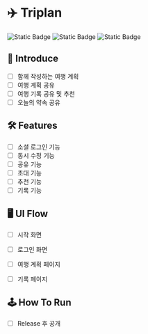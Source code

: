# ✈️ Triplan

![Static Badge](https://img.shields.io/badge/spring-green)
![Static Badge](https://img.shields.io/badge/Java-red)
![Static Badge](https://img.shields.io/badge/v0.0.0-blue)



## 👀 Introduce

- [ ] 함께 작성하는 여행 계획
- [ ] 여행 계획 공유
- [ ] 여행 기록 공유 및 추천
- [ ] 오늘의 약속 공유

## 🛠️ Features

- [ ] 소셜 로그인 기능
- [ ] 동시 수정 기능
- [ ] 공유 기능
- [ ] 초대 기능
- [ ] 추천 기능
- [ ] 기록 기능

## 🖥️ UI Flow

- [ ] 시작 화면
- [ ] 로그인 화면

- [ ] 여행 계획 페이지
- [ ] 기록 페이지 

## 🕹️ How To Run
- [ ] Release 후 공개



